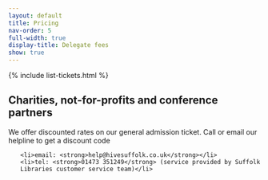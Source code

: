 ```yaml
---
layout: default
title: Pricing
nav-order: 5
full-width: true
display-title: Delegate fees
show: true
---
```


{% include list-tickets.html %}

<div class="__prose measure-wide">

  <h2>Charities, not-for-profits and conference partners</h2>

  <p>We offer discounted rates on our general admission ticket. Call or email our helpline to get a discount code</p>

  <ul>

    <li>email: <strong>help@hivesuffolk.co.uk</strong></li>
    <li>tel: <strong>01473 351249</strong> (service provided by Suffolk Libraries customer service team)</li>

  </ul>

</div>

